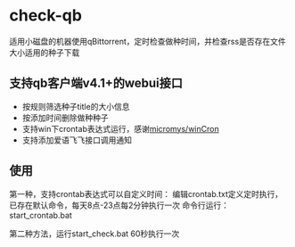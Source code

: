# check-qb
适用小磁盘的机器使用qBittorrent，定时检查做种时间，并检查rss是否存在文件大小适用的种子下载

## 支持qb客户端v4.1+的webui接口

- 按规则筛选种子title的大小信息
- 按添加时间删除做种种子
- 支持win下crontab表达式运行，感谢[micromys/winCron](https://github.com/micromys/winCron)
- 支持添加爱语飞飞接口调用通知

## 使用

第一种，支持crontab表达式可以自定义时间： 编辑crontab.txt定义定时执行，已存在默认命令，每天8点-23点每2分钟执行一次 命令行运行：start_crontab.bat

第二种方法，运行start_check.bat 60秒执行一次
